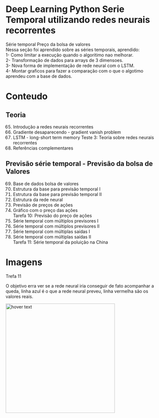 # Deep Learning Python Serie Temporal utilizando redes neurais recorrentes
Série temporal Preço da bolsa de valores
<br>
Nessa seção foi aprendido sobre as séries temporais, aprendido:<br>
1- Como limitar a execução quando o algoritimo nao melhorar.<br>
2- Transformação de dados para arrays de 3 dimensoes.<br>
3- Nova forma de implementação de rede neural com o LSTM.<br>
4- Montar graficos para fazer a comparação com o que o algotimo aprendeu com a base de dados.<br>

# Conteudo
## Teoria
65. Introdução a redes neurais recorrentes<br>
66. Gradiente desaparecendo - gradient vanish problem<br>
67. LSTM - long-short term memory
Teste 3: Teoria sobre redes neurais recorrentes<br>
68. Referências complementares<br>

## Previsão série temporal - Previsão da bolsa de Valores
69. Base de dados bolsa de valores<br>
70. Estrutura da base para previsão temporal I<br>
71. Estrutura da base para previsão temporal II<br>
72. Estrutura da rede neural<br>
73. Previsão de preços de ações<br>
74. Gráfico com o preço das ações<br>
Tarefa 10: Previsão do preço de ações<br>
75. Série temporal com múltiplos previsores I<br>
76. Série temporal com múltiplos previsores II<br>
77. Série temporal com múltiplas saídas I<br>
78. Série temporal com múltiplas saídas II<br>
Tarefa 11: Série temporal da poluição na China<br>

# Imagens
<p align="left">
  <p>Trefa 11</p>
  <p>O objetivo erra ver se a rede neural iria conseguir de fato acompanhar a queda, linha azul é o que a rede neural preveu, linha vermelha são os valores reais.</p>
  <img src="https://github.com/Eliezer090/Deep_Learning_Python_Serie_Temporal/blob/f2e0993c7fe425f96b806f51ba95e59a081bdd80/Captura%20de%20Tela%202021-11-02%20a%CC%80s%2011.01.26.png" width="350" title="hover text">
</p>
